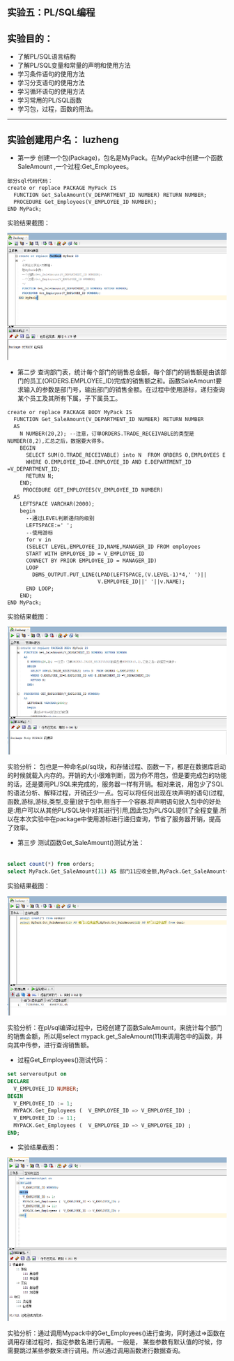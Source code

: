 ## 实验五：PL/SQL编程

## 实验目的：

- 了解PL/SQL语言结构
- 了解PL/SQL变量和常量的声明和使用方法
- 学习条件语句的使用方法
- 学习分支语句的使用方法
- 学习循环语句的使用方法
- 学习常用的PL/SQL函数
- 学习包，过程，函数的用法。

---

## 实验创建用户名： luzheng

- 第一步 创建一个包(Package)，包名是MyPack。在MyPack中创建一个函数SaleAmount ,一个过程:Get_Employees。

```
部分sql代码代码：
create or replace PACKAGE MyPack IS
  FUNCTION Get_SaleAmount(V_DEPARTMENT_ID NUMBER) RETURN NUMBER;
  PROCEDURE Get_Employees(V_EMPLOYEE_ID NUMBER);
END MyPack;
```
实验结果截图：
  
![创建角色](./img/实验5-1.png)

- 第二步 查询部门表，统计每个部门的销售总金额，每个部门的销售额是由该部门的员工(ORDERS.EMPLOYEE_ID)完成的销售额之和。函数SaleAmount要求输入的参数是部门号，输出部门的销售金额。在过程中使用游标，递归查询某个员工及其所有下属，子下属员工。

```
create or replace PACKAGE BODY MyPack IS
  FUNCTION Get_SaleAmount(V_DEPARTMENT_ID NUMBER) RETURN NUMBER
  AS
    N NUMBER(20,2); --注意，订单ORDERS.TRADE_RECEIVABLE的类型是NUMBER(8,2),汇总之后，数据要大得多。
    BEGIN
      SELECT SUM(O.TRADE_RECEIVABLE) into N  FROM ORDERS O,EMPLOYEES E
      WHERE O.EMPLOYEE_ID=E.EMPLOYEE_ID AND E.DEPARTMENT_ID =V_DEPARTMENT_ID;
      RETURN N;
    END;
     PROCEDURE GET_EMPLOYEES(V_EMPLOYEE_ID NUMBER)
  AS
    LEFTSPACE VARCHAR(2000);
    begin
      --通过LEVEL判断递归的级别
      LEFTSPACE:=' ';
      --使用游标
      for v in
      (SELECT LEVEL,EMPLOYEE_ID,NAME,MANAGER_ID FROM employees
      START WITH EMPLOYEE_ID = V_EMPLOYEE_ID
      CONNECT BY PRIOR EMPLOYEE_ID = MANAGER_ID)
      LOOP
        DBMS_OUTPUT.PUT_LINE(LPAD(LEFTSPACE,(V.LEVEL-1)*4,' ')||
                             V.EMPLOYEE_ID||' '||v.NAME);
      END LOOP;
    END;
END MyPack;

```


  实验结果截图：
  
  ![创建角色](./img/实验5-2.png)
  
  
  实验分析： 包也是一种命名pl/sql块，和存储过程、函数一下，都是在数据库启动的时候就载入内存的。开销的大小很难判断，因为你不用包，但是要完成包的功能的话，还是要用PL/SQL来完成的，服务器一样有开销。相对来说，用包少了SQL的语法分析、解释过程，开销还少一点。包可以将任何出现在块声明的语句(过程,函数,游标,游标,类型,变量)放于包中,相当于一个容器.将声明语句放入包中的好处是:用户可以从其他PL/SQL块中对其进行引用,因此包为PL/SQL提供了全程变量.所以在本次实验中在package中使用游标进行递归查询，节省了服务器开销，提高了效率。
  


  - 第三步 测试函数Get_SaleAmount()测试方法：
  
``` sql

select count(*) from orders;
select MyPack.Get_SaleAmount(11) AS 部门11应收金额,MyPack.Get_SaleAmount(12) AS 部门12应收金额 from dual;

```
  
 实验结果截图：

![创建表](./img/实验5-3.png)


实验分析：在pl/sql编译过程中，已经创建了函数SaleAmount，来统计每个部门的销售金额，所以用select mypack.get_SaleAmount(11)来调用包中的函数，并向其中传参，进行查询销售额。

  - 过程Get_Employees()测试代码：
 

```sql
set serveroutput on
DECLARE
  V_EMPLOYEE_ID NUMBER;    
BEGIN
  V_EMPLOYEE_ID := 1;
  MYPACK.Get_Employees (  V_EMPLOYEE_ID => V_EMPLOYEE_ID) ;  
  V_EMPLOYEE_ID := 11;
  MYPACK.Get_Employees (  V_EMPLOYEE_ID => V_EMPLOYEE_ID) ;    
END;
```
   - 实验结果截图：

![创建表](./img/实验5-4.png)

实验分析：通过调用Mypack中的Get_Employees()进行查询，同时通过=>函数在调用存储过程时，指定参数名进行调用。一般是， 某些参数有默认值的时候，你需要跳过某些参数来进行调用。所以通过调用函数进行数据查询。